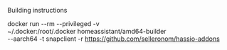 Building instructions

docker run --rm --privileged -v \
    ~/.docker:/root/.docker homeassistant/amd64-builder \
    --aarch64 -t snapclient -r https://github.com/selleronom/hassio-addons